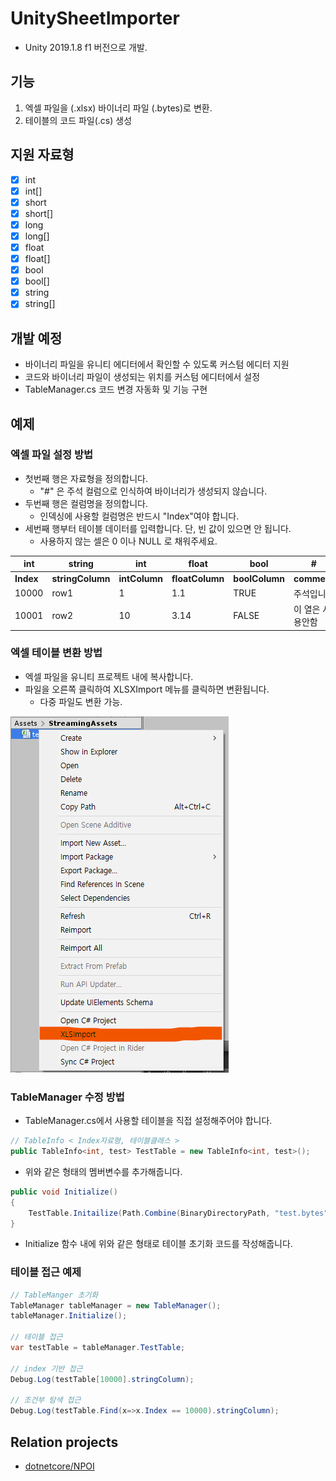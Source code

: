 # UnitySheetImporter
- Unity 2019.1.8 f1 버전으로 개발.

## 기능
1. 엑셀 파일을 (.xlsx) 바이너리 파일 (.bytes)로 변환.
2. 테이블의 코드 파일(.cs) 생성

## 지원 자료형
- [x] int
- [x] int[]
- [x] short
- [x] short[]
- [x] long
- [x] long[]
- [x] float
- [x] float[]
- [x] bool
- [x] bool[]
- [x] string
- [x] string[]

## 개발 예정
- 바이너리 파일을 유니티 에디터에서 확인할 수 있도록 커스텀 에디터 지원
- 코드와 바이너리 파일이 생성되는 위치를 커스텀 에디터에서 설정
- TableManager.cs 코드 변경 자동화 및 기능 구현

## 예제

### 엑셀 파일 설정 방법
- 첫번째 행은 자료형을 정의합니다.
	- "#" 은 주석 컬럼으로 인식하여 바이너리가 생성되지 않습니다.
- 두번째 행은 컬럼명을 정의합니다.
	- 인덱싱에 사용할 컬럼명은 반드시 "Index"여야 합니다.
- 세번째 행부터 테이블 데이터를 입력합니다. 단, 빈 값이 있으면 안 됩니다.
	- 사용하지 않는 셀은 0 이나 NULL 로 채워주세요.

| **int**       | **string**       | **int**       | **float**       | **bool**       | **#**       |
|--------------|--------------|-----------|-------------|------------|------------|
| **Index** | **stringColumn** | **intColumn** | **floatColumn** | **boolColumn** | **comment**       |
| 10000         | row1         | 1         | 1.1         | TRUE       | 주석입니다       |
| 10001         | row2         | 10        | 3.14        | FALSE      | 이 열은 사용안함       |

### 엑셀 테이블 변환 방법
- 엑셀 파일을 유니티 프로젝트 내에 복사합니다.
- 파일을 오른쪽 클릭하여 XLSXImport 메뉴를 클릭하면 변환됩니다.
	- 다중 파일도 변환 가능.
	
![](1.png)


### TableManager 수정 방법
- TableManager.cs에서 사용할 테이블을 직접 설정해주어야 합니다.

```csharp
// TableInfo < Index자료형, 테이블클래스 >
public TableInfo<int, test> TestTable = new TableInfo<int, test>();
```
- 위와 같은 형태의 멤버변수를 추가해줍니다.

```csharp
public void Initialize()
{
	TestTable.Initailize(Path.Combine(BinaryDirectoryPath, "test.bytes"));
}
```
- Initialize 함수 내에 위와 같은 형태로 테이블 초기화 코드를 작성해줍니다.


### 테이블 접근 예제

```csharp
// TableManger 초기화
TableManager tableManager = new TableManager();
tableManager.Initialize();

// 테이블 접근
var testTable = tableManager.TestTable;
        
// index 기반 접근
Debug.Log(testTable[10000].stringColumn);

// 조건부 탐색 접근
Debug.Log(testTable.Find(x=>x.Index == 10000).stringColumn);
```

## Relation projects
- [dotnetcore/NPOI](https://github.com/dotnetcore/NPOI)